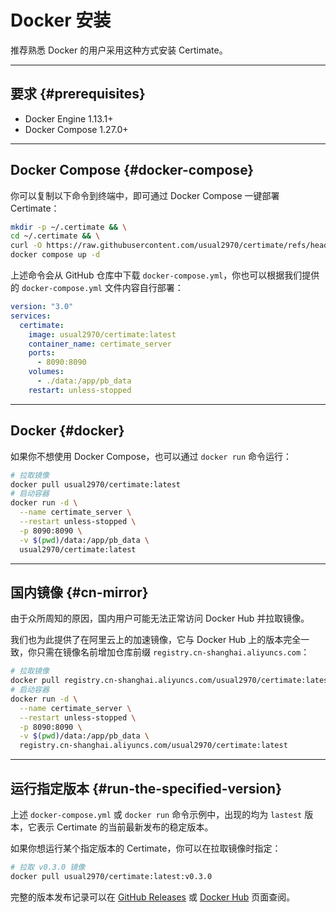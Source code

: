 ﻿# Docker 安装

推荐熟悉 Docker 的用户采用这种方式安装 Certimate。

---

## 要求 {#prerequisites}

- Docker Engine 1.13.1+
- Docker Compose 1.27.0+

---

## Docker Compose {#docker-compose}

你可以复制以下命令到终端中，即可通过 Docker Compose 一键部署 Certimate：

```bash
mkdir -p ~/.certimate && \
cd ~/.certimate && \
curl -O https://raw.githubusercontent.com/usual2970/certimate/refs/heads/main/docker/docker-compose.yml && \
docker compose up -d
```

上述命令会从 GitHub 仓库中下载 `docker-compose.yml`，你也可以根据我们提供的 `docker-compose.yml` 文件内容自行部署：

```yaml showLineNumbers
version: "3.0"
services:
  certimate:
    image: usual2970/certimate:latest
    container_name: certimate_server
    ports:
      - 8090:8090
    volumes:
      - ./data:/app/pb_data
    restart: unless-stopped
```

---

## Docker {#docker}

如果你不想使用 Docker Compose，也可以通过 `docker run` 命令运行：

```bash
# 拉取镜像
docker pull usual2970/certimate:latest
# 启动容器
docker run -d \
  --name certimate_server \
  --restart unless-stopped \
  -p 8090:8090 \
  -v $(pwd)/data:/app/pb_data \
  usual2970/certimate:latest
```

---

## 国内镜像 {#cn-mirror}

由于众所周知的原因，国内用户可能无法正常访问 Docker Hub 并拉取镜像。

我们也为此提供了在阿里云上的加速镜像，它与 Docker Hub 上的版本完全一致，你只需在镜像名前增加仓库前缀 `registry.cn-shanghai.aliyuncs.com`：

```bash
# 拉取镜像
docker pull registry.cn-shanghai.aliyuncs.com/usual2970/certimate:latest
# 启动容器
docker run -d \
  --name certimate_server \
  --restart unless-stopped \
  -p 8090:8090 \
  -v $(pwd)/data:/app/pb_data \
  registry.cn-shanghai.aliyuncs.com/usual2970/certimate:latest
```

---

## 运行指定版本 {#run-the-specified-version}

上述 `docker-compose.yml` 或 `docker run` 命令示例中，出现的均为 `lastest` 版本，它表示 Certimate 的当前最新发布的稳定版本。

如果你想运行某个指定版本的 Certimate，你可以在拉取镜像时指定：

```bash
# 拉取 v0.3.0 镜像
docker pull usual2970/certimate:latest:v0.3.0
```

完整的版本发布记录可以在 [GitHub Releases](https://github.com/usual2970/certimate/releases) 或 [Docker Hub](https://hub.docker.com/r/usual2970/certimate/tags) 页面查阅。
